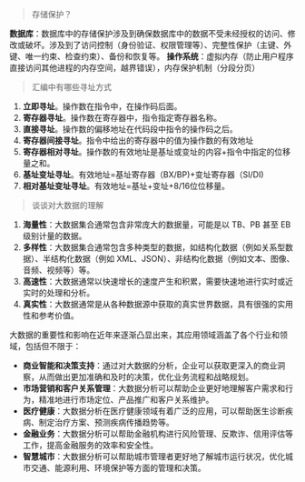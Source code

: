 
> 存储保护？

**数据库**：数据库中的存储保护涉及到确保数据库中的数据不受未经授权的访问、修改或破坏。涉及到了访问控制（身份验证、权限管理等）、完整性保护（主键、外键、唯一约束、检查约束）、备份和恢复等。
**操作系统**：虚拟内存（防止用户程序直接访问其他进程的内存空间，越界错误），内存保护机制（分段分页）

> 汇编中有哪些寻址方式

1. **立即寻址**。操作数在指令中，在操作码后面。
2. **寄存器寻址**。操作数在寄存器中，指令指定寄存器名称。
3. **直接寻址**。操作数的偏移地址在代码段中指令的操作码之后。
4. **寄存器间接寻址**。指令中给出的寄存器中的值为操作数的有效地址
5. **寄存器相对寻址**。操作数的有效地址是基址或变址的内容+指令中指定的位移量之和。
6. **基址变址寻址**。有效地址=基址寄存器（BX/BP)+变址寄存器（SI/DI)
7. **相对基址变址寻址**。有效地址=基址+变址+8/16位位移量。

> 谈谈对大数据的理解

1. **海量性**：大数据集合通常包含非常庞大的数据量，可能是以 TB、PB 甚至 EB 级别计量的数据。
2. **多样性**：大数据集合通常包含多种类型的数据，如结构化数据（例如关系型数据）、半结构化数据（例如 XML、JSON）、非结构化数据（例如文本、图像、音频、视频等）等。
3. **高速性**：大数据通常以快速增长的速度产生和积累，需要快速地进行实时或近实时的处理和分析。
4. **真实性**：大数据通常是从各种数据源中获取的真实世界数据，具有很强的实用性和参考价值。

大数据的重要性和影响在近年来逐渐凸显出来，其应用领域涵盖了各个行业和领域，包括但不限于：

- **商业智能和决策支持**：通过对大数据的分析，企业可以获取更深入的商业洞察，从而做出更加准确和及时的决策，优化业务流程和战略规划。
- **市场营销和客户关系管理**：大数据分析可以帮助企业更好地理解客户需求和行为，精准地进行市场定位、产品推广和客户关系维护。
- **医疗健康**：大数据分析在医疗健康领域有着广泛的应用，可以帮助医生诊断疾病、制定治疗方案、预测疾病传播趋势等。
- **金融业务**：大数据分析可以帮助金融机构进行风险管理、反欺诈、信用评估等工作，提高金融服务的效率和安全性。
- **智慧城市**：大数据分析可以帮助城市管理者更好地了解城市运行状况，优化城市交通、能源利用、环境保护等方面的管理和决策。